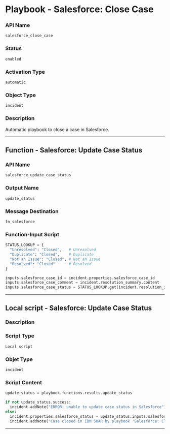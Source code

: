 <!--
    DO NOT MANUALLY EDIT THIS FILE
    THIS FILE IS AUTOMATICALLY GENERATED WITH resilient-sdk codegen
    Generated with resilient-sdk v50.0.85
-->

# Playbook - Salesforce: Close Case

### API Name
`salesforce_close_case`

### Status
`enabled`

### Activation Type
`automatic`

### Object Type
`incident`

### Description
Automatic playbook to close a case in Salesforce. 


---
## Function - Salesforce: Update Case Status

### API Name
`salesforce_update_case_status`

### Output Name
`update_status`

### Message Destination
`fn_salesforce`

### Function-Input Script
```python
STATUS_LOOKUP = {
  "Unresolved": "Closed",   # Unresolved
  "Duplicate": "Closed",    # Duplicate
  "Not an Issue": "Closed", # Not an Issue
  "Resolved": "Closed"      # Resolved
}

inputs.salesforce_case_id = incident.properties.salesforce_case_id
inputs.salesforce_case_comment = incident.resolution_summary.content
inputs.salesforce_case_status = STATUS_LOOKUP.get(incident.resolution_id, "Closed")
```

---

## Local script - Salesforce: Update Case Status

### Description


### Script Type
`Local script`

### Objet Type
`incident`

### Script Content
```python
update_status = playbook.functions.results.update_status

if not update_status.success:
  incident.addNote("ERROR: unable to update case status in Salesforce")
else:
  incident.properties.salesforce_status = update_status.inputs.salesforce_case_status
  incident.addNote("Case closed in IBM SOAR by playbook 'Salesforce: Close Case'")
```

---

